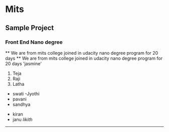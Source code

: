 # Mits
## Sample Project
### Front End Nano degree
** We are from mits college joined in udacity nano degree program for 20 days **
We are from mits college joined in udacity nano degree program for 20 days
'jasmine'
1. Teja
2. Raji
3. Latha
- swati
-Jyothi
- pavani
- sandhya
+ kiran
+ janu
_likith_
-----------
